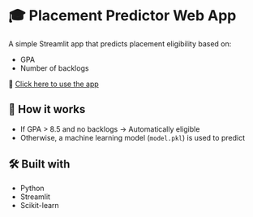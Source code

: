 # 🎓 Placement Predictor Web App

A simple Streamlit app that predicts placement eligibility based on:
- GPA
- Number of backlogs


🔗 [Click here to use the app](https://placement-predictor-gmwzczdyxbrgrmqzjdzklx.streamlit.app/)

## 🚀 How it works
- If GPA > 8.5 and no backlogs → Automatically eligible
- Otherwise, a machine learning model (`model.pkl`) is used to predict

## 🛠 Built with
- Python
- Streamlit
- Scikit-learn
